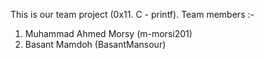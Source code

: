 This is our team project (0x11. C - printf).
Team members :-
1. Muhammad Ahmed Morsy
       (m-morsi201)
2. Basant Mamdoh
   (BasantMansour)
